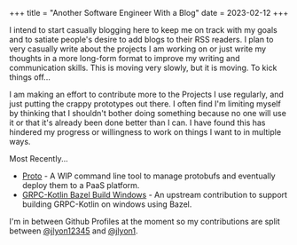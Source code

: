 +++
title = "Another Software Engineer With a Blog"
date = 2023-02-12
+++

I intend to start casually blogging here to keep me on track with my goals and to satiate people's desire to add blogs to their RSS readers. I plan to very casually write about the projects I am working on or just write my thoughts in a more long-form format to improve my writing and communication skills. This is moving very slowly, but it is moving. To kick things off...

I am making an effort to contribute more to the Projects I use regularly, and just putting the crappy prototypes out there. I often find I'm limiting myself by thinking that I shouldn't bother doing something because no one will use it or that it's already been done better than I can. I have found this has hindered my progress or willingness to work on things I want to in multiple ways. 

Most Recently...

* [Proto](github.com/jlyon1/proto) - A WIP command line tool to manage protobufs and eventually deploy them to a PaaS platform.
* [GRPC-Kotlin Bazel Build Windows](https://github.com/grpc/grpc-kotlin/pull/375) - An upstream contribution to support building GRPC-Kotlin on windows using Bazel.

I'm in between Github Profiles at the moment so my contributions are split between [@jlyon12345](https://github.com/jlyon12345) and [@jlyon1](https://github.com/jlyon1).